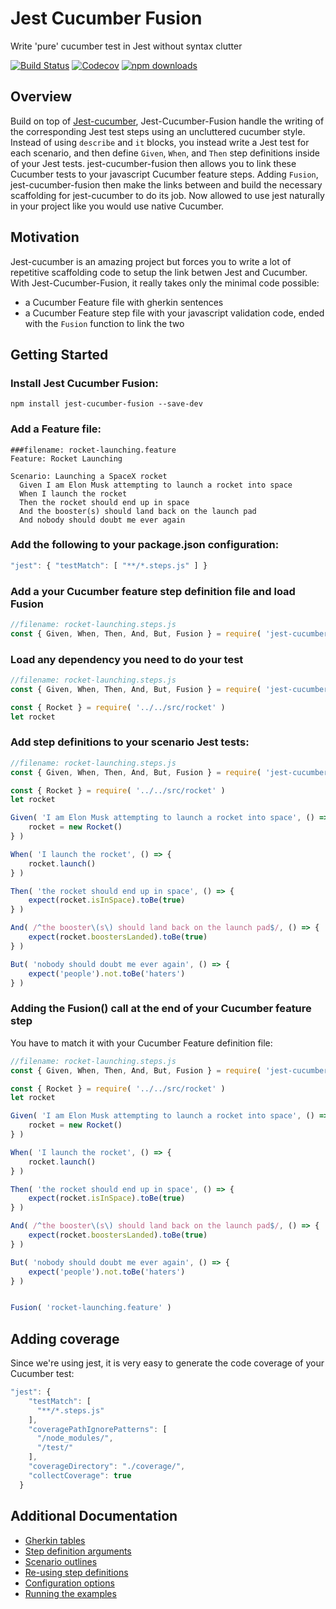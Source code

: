 # Jest Cucumber Fusion

Write 'pure' cucumber test in Jest without syntax clutter 

[![Build Status](https://travis-ci.com/b-yond-infinite-network/infinity-scripting.svg?token=sqPtR1VpUDp2Kdz2PxNw&branch=master)](https://travis-ci.com/b-yond-infinite-network/infinity-scripting)
[![Codecov](https://codecov.io/gh/b-yond-infinite-network/infinity-scripting/branch/master/graph/badge.svg?token=Elub4pCrMM)](https://codecov.io/gh/b-yond-infinite-network/infinity-scripting)
[![npm downloads](https://img.shields.io/npm/dm/jest-cucumber-fusion.svg?style=flat-square)](https://www.npmjs.com/package/jest-cucumber-fusion)


## Overview
Build on top of [Jest-cucumber](https://github.com/bencompton/jest-cucumber), Jest-Cucumber-Fusion handle the writing of the corresponding Jest test steps using an uncluttered cucumber style.
Instead of using `describe` and `it` blocks, you instead write a Jest test for each scenario, and then define `Given`, `When`, and `Then` step definitions inside of your Jest tests. 
jest-cucumber-fusion then allows you to link these Cucumber tests to your javascript Cucumber feature steps.
Adding `Fusion`, jest-cucumber-fusion then make the links between and build the necessary scaffolding for jest-cucumber to do its job.
Now allowed to use jest naturally in your project like you would use native Cucumber.

## Motivation

Jest-cucumber is an amazing project but forces you to write a lot of repetitive scaffolding code to setup the link betwen Jest and Cucumber.
With Jest-Cucumber-Fusion, it really takes only the minimal code possible:
 - a Cucumber Feature file with gherkin sentences
 - a Cucumber Feature step file with your javascript validation code, ended with the `Fusion` function to link the two



## Getting Started

### Install Jest Cucumber Fusion:

```
npm install jest-cucumber-fusion --save-dev
```

### Add a Feature file:

```gherkin
###filename: rocket-launching.feature
Feature: Rocket Launching

Scenario: Launching a SpaceX rocket
  Given I am Elon Musk attempting to launch a rocket into space
  When I launch the rocket
  Then the rocket should end up in space
  And the booster(s) should land back on the launch pad
  And nobody should doubt me ever again
```

### Add the following to your package.json configuration:

```javascript
"jest": { "testMatch": [ "**/*.steps.js" ] }
```


### Add a your Cucumber feature step definition file and load Fusion
```javascript
//filename: rocket-launching.steps.js
const { Given, When, Then, And, But, Fusion } = require( 'jest-cucumber-fusion' )

```

### Load any dependency you need to do your test

```javascript
//filename: rocket-launching.steps.js
const { Given, When, Then, And, But, Fusion } = require( 'jest-cucumber-fusion' )

const { Rocket } = require( '../../src/rocket' )
let rocket

```

### Add step definitions to your scenario Jest tests:

```javascript
//filename: rocket-launching.steps.js
const { Given, When, Then, And, But, Fusion } = require( 'jest-cucumber-fusion' )

const { Rocket } = require( '../../src/rocket' )
let rocket

Given( 'I am Elon Musk attempting to launch a rocket into space', () => {
    rocket = new Rocket()
} )

When( 'I launch the rocket', () => {
    rocket.launch()
} )

Then( 'the rocket should end up in space', () => {
    expect(rocket.isInSpace).toBe(true)
} )

And( /^the booster\(s\) should land back on the launch pad$/, () => {
    expect(rocket.boostersLanded).toBe(true)
} )

But( 'nobody should doubt me ever again', () => {
    expect('people').not.toBe('haters')
} )
```

### Adding the Fusion() call at the end of your Cucumber feature step
You have to match it with your Cucumber Feature definition file:
```javascript
//filename: rocket-launching.steps.js
const { Given, When, Then, And, But, Fusion } = require( 'jest-cucumber-fusion' )

const { Rocket } = require( '../../src/rocket' )
let rocket

Given( 'I am Elon Musk attempting to launch a rocket into space', () => {
    rocket = new Rocket()
} )

When( 'I launch the rocket', () => {
    rocket.launch()
} )

Then( 'the rocket should end up in space', () => {
    expect(rocket.isInSpace).toBe(true)
} )

And( /^the booster\(s\) should land back on the launch pad$/, () => {
    expect(rocket.boostersLanded).toBe(true)
} )

But( 'nobody should doubt me ever again', () => {
    expect('people').not.toBe('haters')
} )


Fusion( 'rocket-launching.feature' )
```

## Adding coverage
Since we're using jest, it is very easy to generate the code coverage of your Cucumber test:
```javascript
"jest": {
    "testMatch": [
      "**/*.steps.js"
    ],
    "coveragePathIgnorePatterns": [
      "/node_modules/",
      "/test/"
    ],
    "coverageDirectory": "./coverage/",
    "collectCoverage": true
  }
```

 
## Additional Documentation 

  * [Gherkin tables](./docs/GherkinTables.md)
  * [Step definition arguments](./docs/StepDefinitionArguments.md)
  * [Scenario outlines](./docs/ScenarioOutlines.md)
  * [Re-using step definitions](./docs/ReusingStepDefinitions.md)  
  * [Configuration options](./docs/AdditionalConfiguration.md)
  * [Running the examples](./docs/RunningTheExamples.md)
